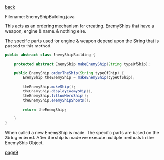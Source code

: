 [back](./page01.md)

Filename: EnemyShipBuilding.java

This acts as an ordering mechanism for creating. 
EnemyShips that have a weapon, engine & name. & nothing else.

The specific parts used for engine & weapon depend upon the String that is passed to this method.


```java
public abstract class EnemyShipBuilding {
 
	protected abstract EnemyShip makeEnemyShip(String typeOfShip);
	
	public EnemyShip orderTheShip(String typeOfShip) {
		EnemyShip theEnemyShip = makeEnemyShip(typeOfShip);
		
		theEnemyShip.makeShip();
		theEnemyShip.displayEnemyShip();
		theEnemyShip.followHeroShip();
		theEnemyShip.enemyShipShoots();
		
		return theEnemyShip;
		
	}
}
```

When called a new EnemyShip is made. The specific parts are based on the String entered. 
After the ship is made we execute multiple methods in the EnemyShip Object.



[page9](./page03.md)
